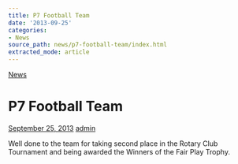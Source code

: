 ```yaml
---
title: P7 Football Team
date: '2013-09-25'
categories:
- News
source_path: news/p7-football-team/index.html
extracted_mode: article
---
```

[News](category/news/)

# P7 Football Team

[September 25, 2013](news/p7-football-team/) [admin](author/admin/)

Well done to the team for taking second place in the Rotary Club Tournament and being awarded the Winners of the Fair Play Trophy.
